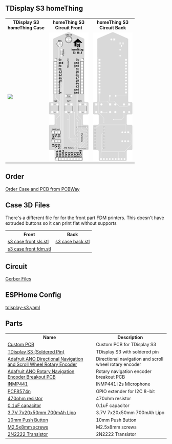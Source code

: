
<h2>TDisplay S3 homeThing</h2>

<table>
    <tr>
        <th>TDisplay S3<br>homeThing Case</th>
        <th>homeThing S3<br>Circuit Front</th>
        <th>homeThing S3<br>Circuit Back</th>
    </tr>
        <td>
            <img src="https://github.com/landonr/homeThing/assets/2607659/b19a5b39-b0dd-4bac-9803-df9a452ab56b" height="400"/>
        </td>
        <td>
            <img src="../../docs/s3Circuit.png" height="400"/>
        </td>
        <td>
            <img src="../../docs/s3CircuitBack.png" height="400"/>
        </td>
    </tr>
</table>

<h2>Order</h2>
<a href="https://www.pcbway.com/project/shareproject/homeThing_S3_2b3ac3ac.html">Order Case and PCB from PCBWay</a>

<h2>Case 3D Files</h2>
There's a different file for for the front part FDM printers. This doesn't have extruded buttons so it can print flat without supports
<table>
    <tr>
        <th>Front</th>
        <th>Back</th>
    </tr>
    <tr>
        <td><a href="s3 case front sls.stl">s3 case front sls.stl</a></td>
        <td><a href="s3 case back.stl">s3 case back.stl</a></td>
    </tr>
    <tr>
        <td><a href="s3 case front fdm.stl">s3 case front fdm.stl</a></td>
    </tr>
</table>

<h2>Circuit</h2>
<a href="gerber/">Gerber Files</a>

<h2>ESPHome Config</h2>
<a href="tdisplay-s3.yaml">tdisplay-s3.yaml</a>

<h2>Parts</h2>
<table>
    <tr>
        <th>Name</th>
        <th>Description</th>
    </tr>
    <tr>
        <td><a href="https://www.adafruit.com/product/5221">Custom PCB</a></td>
        <td>Custom PCB for TDisplay S3</td>
    </tr>
    <tr>
        <td><a href="https://www.lilygo.cc/en-ca/products/t-display-s3?variant=42351558590645">TDisplay S3 (Soldered Pin)</a></td>
        <td>TDisplay S3 with soldered pin</td>
    </tr>
    <tr>
        <td><a href="https://www.adafruit.com/product/5001">Adafruit ANO Directional Navigation and Scroll Wheel Rotary Encoder</a></td>
        <td>Directional navigation and scroll wheel rotary encoder</td>
    </tr>
    <tr>
        <td><a href="https://www.adafruit.com/product/5221">Adafruit ANO Rotary Navigation Encoder Breakout PCB</a></td>
        <td>Rotary navigation encoder breakout PCB</td>
    </tr>
    <tr>
        <td><a href="https://www.aliexpress.us/item/32962426410.html">INMP441</a></td>
        <td>INMP441 i2s Microphone</td>
    </tr>
    <tr>
        <td><a href="https://leeselectronic.com/en/product/71446-ic-i-o-expander-for-i2c-8bit-pcf8574p.html">PCF8574n</a></td>
        <td>GPIO extender for I2C 8-bit</td>
    </tr>
    <tr>
        <td><a href="https://leeselectronic.com/en/product/91581-91581RESISTORS14W470OHM110PCS.html">470ohm resistor</a></td>
        <td>470ohm resistor</td>
    </tr>
    <tr>
        <td><a href="https://leeselectronic.com/en/product/844-polyester-cap-50v-01uf-4pcs.html">0.1uF capacitor</a></td>
        <td>0.1uF capacitor</td>
    </tr>
    <tr>
        <td><a href="https://www.aliexpress.com/item/32835179410.html">3.7V 7x20x50mm 700mAh Lipo</a></td>
        <td>3.7V 7x20x50mm 700mAh Lipo</td>
    </tr>
    <tr>
        <td><a href="https://leeselectronic.com/en/product/31231-tack-switch-6x6x10mm.html">10mm Push Button</a></td>
        <td>10mm Push Button</td>
    </tr>
    <tr>
        <td><a href="https://leeselectronic.com/en/product/6049-6049BOLTM25100PCS.html">M2.5x8mm screws</a></td>
        <td>M2.5x8mm screws</td>
    </tr>
    <tr>
        <td><a href="https://leeselectronic.com/qc/product/7174-7174TRANSISTOR2N2222MPS2222ANPN5.html">2N2222 Transistor</a></td>
        <td>2N2222 Transistor</td>
    </tr>
</table>
